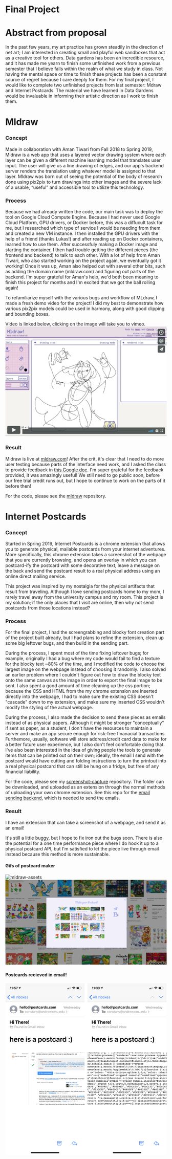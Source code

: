 # Final Project

# Abstract from proposal

In the past few years, my art practice has grown steadily in the direction of net art; I am interested in creating small and playful web sandboxes that act as a creative tool for others. Data gardens has been an incredible resource, and it has made me yearn to finish some unfinished work from a previous semester that I believe falls within the realm of what we study in class. Not having the mental space or time to finish these projects has been a constant source of regret because I care deeply for them. For my final project, I would like to complete two unfinished projects from last semester: Mdraw and Internet Postcards. The material we have learned in Data Gardens would be invaluable in informing their artistic direction as I work to finish them.

# Mldraw

### Concept

Made in collaboration with Aman Tiwari from Fall 2018 to Spring 2019, Mldraw is a web app that uses a layered vector drawing system where each layer can be given a different machine learning model that translates user input. The user will give us a line drawing of edges, and our app's backend server renders the translation using whatever model is assigned to that layer. Mldraw was born out of seeing the potential of the body of research done using pix2pix to turn drawings into other images and the severe lack of a usable, “useful” and accessible tool to utilize this technology. 

### Process

Because we had already written the code, our main task was to deploy the tool on Google Cloud Compute Engine. Because I had never used Google Cloud Platform, GPU drivers, or Docker before, this was a diffucult task for me, but I researched which type of service I would be needing from them and created a new VM instance. I then installed the GPU drivers with the help of a friend (thanks Lukas!) and after reading up on Docker containers, learned how to use them. After successfuly making a Docker image and starting the container, I then had trouble getting the different pieces (the frontend and backend) to talk to each other. With a lot of help from Aman Tiwari, who also started working on the project again, we eventually got it working! Once it was up, Aman also helped out with several other bits, such as adding the domain name (mldraw.com) and figuring out parts of the backend. I'm super grateful for Aman's help, we'd both been meaning to finish this project for months and I'm excited that we got the ball rolling again!

To refamiliarize myself with the various bugs and workflow of MLdraw, I made a fresh demo video for the project! I did my best to demonstrate how various pix2pix models could be used in harmony, along with good clipping and bounding boxes.

Video is linked below, clicking on the image will take you to vimeo.
[![mldraw-assets](assets/mldraw-vimeo.png)](https://vimeo.com/378759111)

### Result
Mldraw is live at [mldraw.com](http://mldraw.com)! After the crit, it's clear that I need to do more user testing because parts of the interface need work, and I asked the class to provide feedback in [this Google doc](https://docs.google.com/document/d/1p9yDmnnGssM7M45s-ksKf4XmhgAgXnyP7GOi9_52u4I/edit). I'm super grateful for the feedback provided, it was amazingly useful! We still need to go public soon, before our free trial credit runs out, but I hope to continue to work on the parts of it before then!

For the code, please see the [mldraw](https://github.com/khanniie/mldraw) repository.

# Internet Postcards

### Concept

Started in Spring 2019, Internet Postcards is a chrome extension that allows you to generate physical, mailable postcards from your internet adventures. More specifically, this chrome extension takes a screenshot of the webpage that you are currently browsing, and opens an overlay in which you can postcard-ify the postcard with some decorative text, leave a message on the back and send the postcard result to a real physical address using an online direct mailing service. 

This project was inspired by my nostalgia for the physical artifacts that result from traveling. Although I love sending postcards home to my mom, I rarely travel away from the university campus and my room. This project is my solution; if the only places that I visit are online, then why not send postcards from those locations instead?

### Process

For the final project, I had the screengrabbing and blocky font creation part of the project built already, but I had plans to refine the extension, clean up some big leftover bugs, and then build in the sending part. 

During the process, I spent most of the time fixing leftover bugs; for example, originally I had a bug where my code would fail to find a texture for the blocky text ~80% of the time, and I modified the code to choose the largest image on the webpage instead of choosing it randomly. I also solved an earlier problem where I couldn't figure out how to draw the blocky text onto the same canvas as the image in order to export the final image to be sent. I also spent a good amount of time cleaning up the css portion; because the CSS and HTML from the my chrome extension are inserted directly into the webpage, I had to make sure the existing CSS doesn't "cascade" down to my extension, and make sure my inserted CSS wouldn't modify the styling of the actual webpage.

During the process, I also made the decision to send these pieces as emails instead of as physical papers. Although it might be stronger "conceptually" if sent as paper, as a student, I don't have the resources to maintain a server and make an app secure enough for risk-free finanacial transactions. Furthemore, usually, software will store address/credit card data to make for a better future user experience, but I also don't feel comfortable doing that. I've also been interested in the idea of giving people the tools to generate items that can be printed out on their own; ideally, the email I send with the postcard would have cutting and folding instructions to turn the printout into a real physical postcard that can still be hung on a fridge, but free of any financial liability.

For the code, please see my [screenshot-capture](https://github.com/khanniie/screenshot-capture) repository. The folder can be downloaded, and uploaded as an extension through the normal methods of uploading your own chrome extension. See this repo for the [email sending backend](https://github.com/khanniie/postcard-email), which is needed to send the emails.

### Result

I have an extension that can take a screenshot of a webpage, and send it as an email! 

It's still a little buggy, but I hope to fix iron out the bugs soon. There is also the potential for a one time performance piece where I do hook it up to a physical postcard API, but I'm satisfied to let the piece live through email instead because this method is more sustainable.

#### Gifs of postcard maker

![mldraw-assets](assets/neopets2.gif)
![mldraw-assets](assets/neopets3.gif)

#### Postcards recieved in email!
![mldraw-assets](assets/recieved1.PNG)


